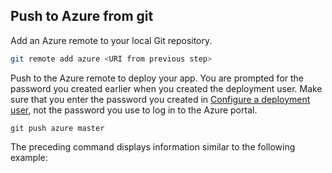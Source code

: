 ## Push to Azure from git

Add an Azure remote to your local Git repository.

```bash
git remote add azure <URI from previous step>
```

Push to the Azure remote to deploy your app. You are prompted for the password you created earlier when you created the deployment user. Make sure that you enter the password you created in [Configure a deployment user](#configure-a-deployment-user), not the password you use to log in to the Azure portal.

```azurecli
git push azure master
```

The preceding command displays information similar to the following example:
